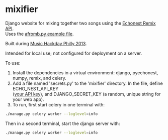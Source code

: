 mixifier
========

Django website for mixing together two songs using the [Echonest Remix API](http://echonest.github.io/remix/ "Echonest Remix").  
Uses the [afromb.py example file](https://github.com/echonest/remix/blob/master/examples/afromb/afromb.py "afromb").

Built during [Music Hackday Philly 2013](https://www.hackerleague.org/hackathons/music-hack-day-philly-2013/hacks/mixifier "Hackerleague project page").

Intended for local use; not configured for deployment on a server.

To use:  
1. Install the dependencies in a virtual environment:  django, pyechonest, numpy, remix, and celery.  
2. Add a file named 'secrets.py' to the 'mixifier' directory.  In the file, define ECHO_NEST_API_KEY  
([your API key](http://developer.echonest.com/ "get an API key")), and DJANGO_SECRET_KEY (a random, unique string for your web app).  
3.  To run, first start celery in one terminal with:
```bash
./manage.py celery worker --loglevel=info
```
Then in a second terminal, start the django server with:
```bash
./manage.py celery worker --loglevel=info
```

